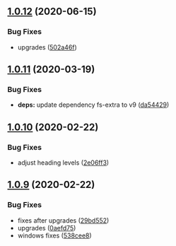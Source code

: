 ## [1.0.12](https://github.com/dword-design/is-gitpod/compare/v1.0.11...v1.0.12) (2020-06-15)


### Bug Fixes

* upgrades ([502a46f](https://github.com/dword-design/is-gitpod/commit/502a46fb5ea8e04e1884ece978ecbdc38f9b734e))

## [1.0.11](https://github.com/dword-design/is-gitpod/compare/v1.0.10...v1.0.11) (2020-03-19)


### Bug Fixes

* **deps:** update dependency fs-extra to v9 ([da54429](https://github.com/dword-design/is-gitpod/commit/da54429511a51454d796f278a1137281eb9ac950))

## [1.0.10](https://github.com/dword-design/is-gitpod/compare/v1.0.9...v1.0.10) (2020-02-22)


### Bug Fixes

* adjust heading levels ([2e06ff3](https://github.com/dword-design/is-gitpod/commit/2e06ff30471717ad7736e080ce573e7e0e51a822))

## [1.0.9](https://github.com/dword-design/is-gitpod/compare/v1.0.8...v1.0.9) (2020-02-22)


### Bug Fixes

* fixes after upgrades ([29bd552](https://github.com/dword-design/is-gitpod/commit/29bd5527c97fc9203fd74eab3343c72fe106a77e))
* upgrades ([0aefd75](https://github.com/dword-design/is-gitpod/commit/0aefd75601ecd2f3a7f5a4f8dc5c3daa6b27b718))
* windows fixes ([538cee8](https://github.com/dword-design/is-gitpod/commit/538cee8c25fb5237f69151adc33daa70c29ea84f))
